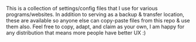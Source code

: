 This is a collection of settings/config files that I use for various programs/websites. In addition to serving as a backup & transfer location, these are available so anyone else can copy-paste files from this repo & use them also. Feel free to copy, adapt, and claim as your own, I am happy for any distribution that means more people have better UX :)
